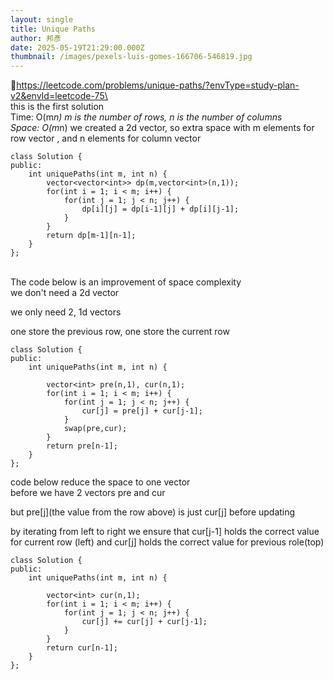 ```yaml
---
layout: single
title: Unique Paths
author: 邦彥
date: 2025-05-19T21:29:00.000Z
thumbnail: /images/pexels-luis-gomes-166706-546819.jpg
---
```

🔗https://leetcode.com/problems/unique-paths/?envType=study-plan-v2&envId=leetcode-75\
\
this is the first solution\
Time: O(m*n) m is the number of rows, n is the number of columns\
Space: O(m*n) we created a 2d vector, so extra space with m elements for row vector , and n elements for column vector 

```
class Solution {
public:
    int uniquePaths(int m, int n) {
        vector<vector<int>> dp(m,vector<int>(n,1));
        for(int i = 1; i < m; i++) {
            for(int j = 1; j < n; j++) {
                dp[i][j] = dp[i-1][j] + dp[i][j-1];
            }
        }
        return dp[m-1][n-1];
    }
};
```

\
The code below  is an improvement of space complexity\
we don't need a 2d vector

we only need 2, 1d vectors

one store the previous row, one store the current row 



```
class Solution {
public:
    int uniquePaths(int m, int n) {

        vector<int> pre(n,1), cur(n,1);
        for(int i = 1; i < m; i++) {
            for(int j = 1; j < n; j++) {
                cur[j] = pre[j] + cur[j-1];
            }
            swap(pre,cur);
        }
        return pre[n-1];
    }
};
```



code below reduce the space to one vector \
before we have 2 vectors pre and cur

but pre\[j](the value from the row above) is just cur\[j] before updating

by iterating from left to right we ensure that cur\[j-1] holds the correct value for current row (left) and cur\[j] holds the correct value for previous role(top)

```
class Solution {
public:
    int uniquePaths(int m, int n) {

        vector<int> cur(n,1);
        for(int i = 1; i < m; i++) {
            for(int j = 1; j < n; j++) {
                cur[j] += cur[j] + cur[j-1];
            }
        }
        return cur[n-1];
    }
};
```
